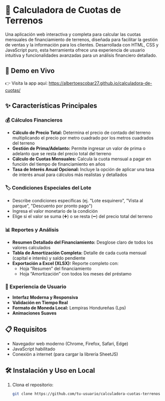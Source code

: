 # 🏡 Calculadora de Cuotas de Terrenos

Una aplicación web interactiva y completa para calcular las cuotas mensuales de financiamiento de terrenos, diseñada para facilitar la gestión de ventas y la información para los clientes. Desarrollada con HTML, CSS y JavaScript puro, esta herramienta ofrece una experiencia de usuario intuitiva y funcionalidades avanzadas para un análisis financiero detallado.

## 🚀 Demo en Vivo

👉 Visita la app aquí: https://albertoescobar27.github.io/calculadora-de-cuotas/


## ✨ Características Principales

### 💰 Cálculos Financieros
- **Cálculo de Precio Total:** Determina el precio de contado del terreno multiplicando el precio por metro cuadrado por los metros cuadrados del terreno
- **Gestión de Prima/Adelanto:** Permite ingresar un valor de prima o adelanto que se resta del precio total del terreno
- **Cálculo de Cuotas Mensuales:** Calcula la cuota mensual a pagar en función del tiempo de financiamiento en años
- **Tasa de Interés Anual Opcional:** Incluye la opción de aplicar una tasa de interés anual para cálculos más realistas y detallados

### 🏷️ Condiciones Especiales del Lote
- Describe condiciones específicas (ej. "Lote esquinero", "Vista al parque", "Descuento por pronto pago")
- Ingresa el valor monetario de la condición
- Elige si el valor se suma (➕) o se resta (➖) del precio total del terreno

### 📊 Reportes y Análisis
- **Resumen Detallado del Financiamiento:** Desglose claro de todos los valores calculados
- **Tabla de Amortización Completa:** Detalle de cada cuota mensual (capital e interés) y saldo pendiente
- **Exportación a Excel (XLSX):** Reporte completo con:
  - Hoja “Resumen” del financiamiento
  - Hoja “Amortización” con todos los meses del préstamo

### 🎨 Experiencia de Usuario
- **Interfaz Moderna y Responsiva**
- **Validación en Tiempo Real**
- **Formato de Moneda Local:** Lempiras Hondureñas (Lps)
- **Animaciones Suaves**

## 📋 Requisitos

- Navegador web moderno (Chrome, Firefox, Safari, Edge)
- JavaScript habilitado
- Conexión a internet (para cargar la librería SheetJS)

## 🛠️ Instalación y Uso en Local

1. Clona el repositorio:
   ```bash
   git clone https://github.com/tu-usuario/calculadora-cuotas-terrenos.git
